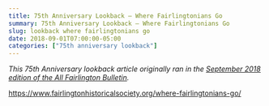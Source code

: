 ```yaml
---
title: 75th Anniversary Lookback — Where Fairlingtonians Go
summary: 75th Anniversary Lookback — Where Fairlingtonians Go
slug: lookback where fairlingtonians go
date: 2018-09-01T07:00:00-05:00
categories: ["75th anniversary lookback"]
---
```


*This 75th Anniversary lookback article originally ran in the [September 2018 edition of the All Fairlington Bulletin](http://www.fca-fairlington.org/wp-content/uploads/september_2018_afb.pdf#page=9).*

https://www.fairlingtonhistoricalsociety.org/where-fairlingtonians-go/